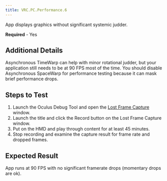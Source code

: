 ```yaml
---
title: VRC.PC.Performance.6
---
```


App displays graphics without significant systemic judder.

**Required** - Yes

## Additional Details

Asynchronous TimeWarp can help with minor rotational judder, but your application still needs to be at 90 FPS most of the time. You should disable Asynchronous SpaceWarp for performance testing because it can mask brief performance drops.

## Steps to Test

1. Launch the Oculus Debug Tool and open the [Lost Frame Capture](https://developer.oculus.com/documentation/pcsdk/latest/concepts/dg-performance-lostframes/) window.
2. Launch the title and click the Record button on the Lost Frame Capture window.
3. Put on the HMD and play through content for at least 45 minutes.
4. Stop recording and examine the capture result for frame rate and dropped frames.


## Expected Result

App runs at 90 FPS with no significant framerate drops (momentary drops are ok).
